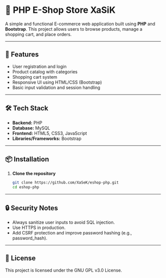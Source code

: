 # 🛒 PHP E-Shop Store XaSiK

A simple and functional E-commerce web application built using **PHP** and **Bootstrap**. This project allows users to browse products, manage a shopping cart, and place orders.

---

## 🚀 Features

- User registration and login
- Product catalog with categories
- Shopping cart system
- Responsive UI using HTML/CSS (Bootstrap)
- Basic input validation and session handling

---

## 🛠️ Tech Stack

- **Backend:** PHP
- **Database:** MySQL
- **Frontend:** HTML5, CSS3, JavaScript
- **Libraries/Frameworks:** Bootstrap

---

## 📦 Installation

1. **Clone the repository**
   ```bash
   git clone https://github.com/XaSeK/eshop-php.git
   cd eshop-php

---

## 🔒 Security Notes
- Always sanitize user inputs to avoid SQL injection.
- Use HTTPS in production.
- Add CSRF protection and improve password hashing (e.g., password_hash).

---

## 📜 License
This project is licensed under the GNU GPL v3.0 License.
